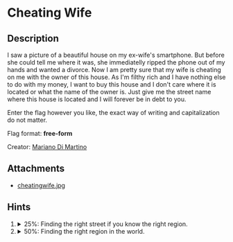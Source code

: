 # Cheating Wife

## Description
I saw a picture of a beautiful house on my ex-wife's smartphone. But before she could tell me where it was, she immediatelly ripped the phone out of my hands and wanted a divorce. Now I am pretty sure that my wife is cheating on me with the owner of this house. As I'm filthy rich and I have nothing else to do with my money, I want to buy this house and I don't care where it is located or what the name of the owner is. Just give me the street name where this house is located and I will forever be in debt to you.

Enter the flag however you like, the exact way of writing and capitalization do not matter.

Flag format: **free-form**

Creator: [Mariano Di Martino](https://github.com/M-DiMartino)

## Attachments
* [cheatingwife.jpg](attachments/cheatingwife.jpg)

## Hints
1. <details><summary>25%: Finding the right street if you know the right region.</summary>The street numbers on the houses are very high. Once you know the general area, looking up the street numbers should yield only a few candidates.</details>
2. <details><summary>50%: Finding the right region in the world.</summary>Can you read the text on the bottom of the license plate of the red car? From that you could deduce the town where this picture was taken.</details>